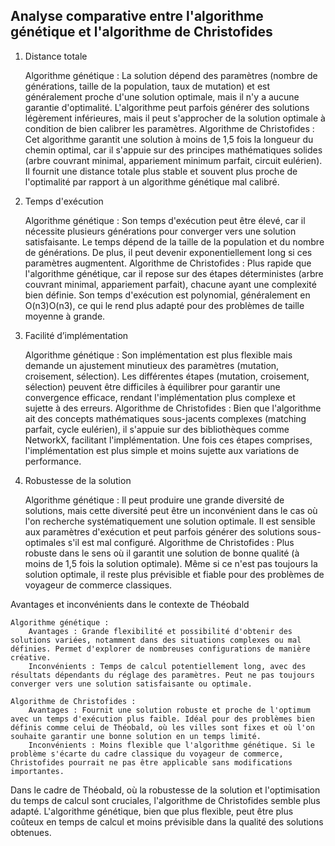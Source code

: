 ## Analyse comparative entre l'algorithme génétique et l'algorithme de Christofides

1. Distance totale

    Algorithme génétique : La solution dépend des paramètres (nombre de générations, taille de la population, taux de mutation) et est généralement proche d'une solution optimale, mais il n'y a aucune garantie d'optimalité. L'algorithme peut parfois générer des solutions légèrement inférieures, mais il peut s'approcher de la solution optimale à condition de bien calibrer les paramètres.
    Algorithme de Christofides : Cet algorithme garantit une solution à moins de 1,5 fois la longueur du chemin optimal, car il s'appuie sur des principes mathématiques solides (arbre couvrant minimal, appariement minimum parfait, circuit eulérien). Il fournit une distance totale plus stable et souvent plus proche de l'optimalité par rapport à un algorithme génétique mal calibré.

2. Temps d'exécution

    Algorithme génétique : Son temps d'exécution peut être élevé, car il nécessite plusieurs générations pour converger vers une solution satisfaisante. Le temps dépend de la taille de la population et du nombre de générations. De plus, il peut devenir exponentiellement long si ces paramètres augmentent.
    Algorithme de Christofides : Plus rapide que l'algorithme génétique, car il repose sur des étapes déterministes (arbre couvrant minimal, appariement parfait), chacune ayant une complexité bien définie. Son temps d'exécution est polynomial, généralement en O(n3)O(n3), ce qui le rend plus adapté pour des problèmes de taille moyenne à grande.

3. Facilité d’implémentation

    Algorithme génétique : Son implémentation est plus flexible mais demande un ajustement minutieux des paramètres (mutation, croisement, sélection). Les différentes étapes (mutation, croisement, sélection) peuvent être difficiles à équilibrer pour garantir une convergence efficace, rendant l'implémentation plus complexe et sujette à des erreurs.
    Algorithme de Christofides : Bien que l'algorithme ait des concepts mathématiques sous-jacents complexes (matching parfait, cycle eulérien), il s'appuie sur des bibliothèques comme NetworkX, facilitant l'implémentation. Une fois ces étapes comprises, l'implémentation est plus simple et moins sujette aux variations de performance.

4. Robustesse de la solution

    Algorithme génétique : Il peut produire une grande diversité de solutions, mais cette diversité peut être un inconvénient dans le cas où l'on recherche systématiquement une solution optimale. Il est sensible aux paramètres d'exécution et peut parfois générer des solutions sous-optimales s'il est mal configuré.
    Algorithme de Christofides : Plus robuste dans le sens où il garantit une solution de bonne qualité (à moins de 1,5 fois la solution optimale). Même si ce n'est pas toujours la solution optimale, il reste plus prévisible et fiable pour des problèmes de voyageur de commerce classiques.

Avantages et inconvénients dans le contexte de Théobald

    Algorithme génétique :
        Avantages : Grande flexibilité et possibilité d'obtenir des solutions variées, notamment dans des situations complexes ou mal définies. Permet d'explorer de nombreuses configurations de manière créative.
        Inconvénients : Temps de calcul potentiellement long, avec des résultats dépendants du réglage des paramètres. Peut ne pas toujours converger vers une solution satisfaisante ou optimale.

    Algorithme de Christofides :
        Avantages : Fournit une solution robuste et proche de l'optimum avec un temps d'exécution plus faible. Idéal pour des problèmes bien définis comme celui de Théobald, où les villes sont fixes et où l'on souhaite garantir une bonne solution en un temps limité.
        Inconvénients : Moins flexible que l'algorithme génétique. Si le problème s'écarte du cadre classique du voyageur de commerce, Christofides pourrait ne pas être applicable sans modifications importantes.

Dans le cadre de Théobald, où la robustesse de la solution et l'optimisation du temps de calcul sont cruciales, l'algorithme de Christofides semble plus adapté. L'algorithme génétique, bien que plus flexible, peut être plus coûteux en temps de calcul et moins prévisible dans la qualité des solutions obtenues.